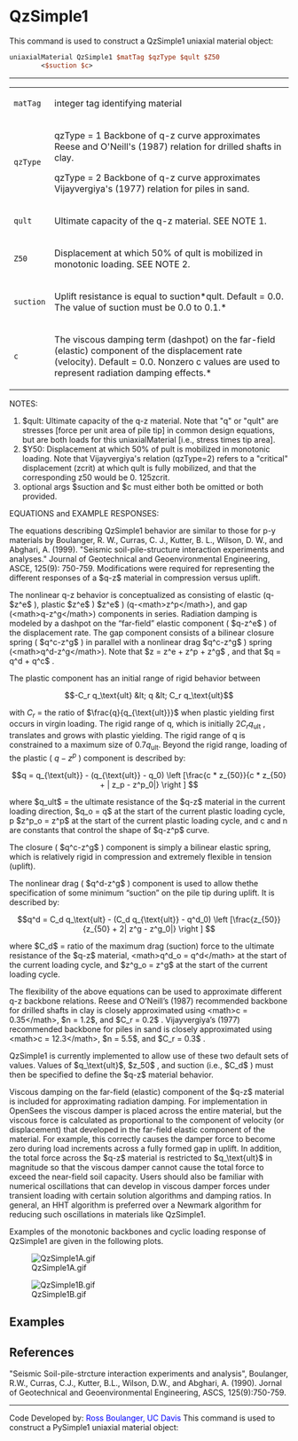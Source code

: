 # QzSimple1

<p>This command is used to construct a QzSimple1 uniaxial material
object:</p>

```tcl
uniaxialMaterial QzSimple1 $matTag $qzType $qult $Z50
        <$suction $c>
```
<hr />
<table>
<tbody>
<tr class="odd">
<td><code class="parameter-table-variable">matTag</code></td>
<td><p>integer tag identifying material</p></td>
</tr>
<tr class="even">
<td><code class="parameter-table-variable">qzType</code></td>
<td><p>qzType = 1 Backbone of q-z curve approximates Reese and O'Neill's
(1987) relation for drilled shafts in clay.</p>
<p>qzType = 2 Backbone of q-z curve approximates Vijayvergiya's (1977)
relation for piles in sand.</p></td>
</tr>
<tr class="odd">
<td><code class="parameter-table-variable">qult</code></td>
<td><p>Ultimate capacity of the q-z material. SEE NOTE 1.</p></td>
</tr>
<tr class="even">
<td><p><code class="parameter-table-variable">Z50</code></p></td>
<td><p>Displacement at which 50% of qult is mobilized in monotonic
loading. SEE NOTE 2.</p></td>
</tr>
<tr class="odd">
<td><code class="parameter-table-variable">suction</code></td>
<td><p>Uplift resistance is equal to suction*qult. Default = 0.0. The
value of suction must be 0.0 to 0.1.*</p></td>
</tr>
<tr class="even">
<td><code class="parameter-table-variable">c</code></td>
<td><p>The viscous damping term (dashpot) on the far-field (elastic)
component of the displacement rate (velocity). Default = 0.0. Nonzero c
values are used to represent radiation damping effects.*</p></td>
</tr>
</tbody>
</table>
<p>NOTES:</p>
<ol>
<li>$qult: Ultimate capacity of the q-z material. Note that "q" or
"qult" are stresses [force per unit area of pile tip] in common design
equations, but are both loads for this uniaxialMaterial [i.e., stress
times tip area].</li>
<li>$Y50: Displacement at which 50% of pult is mobilized in monotonic
loading. Note that Vijayvergiya's relation (qzType=2) refers to a
"critical" displacement (zcrit) at which qult is fully mobilized, and
that the corresponding z50 would be 0. 125zcrit.</li>
<li>optional args $suction and $c must either both be omitted or both
provided.</li>
</ol>
<p>EQUATIONS and EXAMPLE RESPONSES:</p>
<p>The equations describing QzSimple1 behavior are similar to those for
p-y materials by Boulanger, R. W., Curras, C. J., Kutter, B. L., Wilson,
D. W., and Abghari, A. (1999). "Seismic soil-pile-structure interaction
experiments and analyses." Journal of Geotechnical and Geoenvironmental
Engineering, ASCE, 125(9): 750-759. Modifications were required for
representing the different responses of a $q-z$
material in compression versus uplift.</p>
<p>The nonlinear q-z behavior is conceptualized as consisting of elastic
(q- $z^e$ ), plastic $z^e$ ) $z^e$ )
(q-&lt;math&gt;z^p&lt;/math&gt;), and gap
(&lt;math&gt;q-z^g&lt;/math&gt;) components in series. Radiation damping
is modeled by a dashpot on the “far-field” elastic component
( $q-z^e$ ) of the displacement rate. The gap
component consists of a bilinear closure spring
( $q^c-z^g$ ) in parallel with a nonlinear drag $q^c-z^g$ )
spring (&lt;math&gt;q^d-z^g&lt;/math&gt;). Note that  $z = z^e
+ z^p + z^g$ , and that  $q = q^d +
q^c$ .</p>
<p>The plastic component has an initial range of rigid behavior between

$$-C_r q_\text{ult} &lt; q &lt; C_r q_\text{ult}$$

with $C_r$ = the ratio of
$\frac{q}{q_{\text{ult}}}$ when plastic yielding
first occurs in virgin loading. The rigid range of q, which is initially
 $2 C_r q_\text{ult}$ , translates and grows with
plastic yielding. The rigid range of q is constrained to a maximum size
of $0.7q_{\text{ult}}$. Beyond the rigid range,
loading of the plastic ( $q-z^p$ ) component is
described by:</p>

$$q = q_{\text{ult}} - (q_{\text{ult}} - q_0) \left [\frac{c *
z_{50}}{c * z_{50} + | z_p - z^p_0|} \right ] $$


<p>where $q_ult$ = the ultimate resistance of the
$q-z$ material in the current loading direction,
$q_o = q$ at the start of the current plastic
loading cycle, p $z^p_o = z^p$ at the start of
the current plastic loading cycle, and c and n are constants that
control the shape of $q-z^p$ curve.</p>
<p>The closure ( $q^c-z^g$ ) component is simply a
bilinear elastic spring, which is relatively rigid in compression and
extremely flexible in tension (uplift).</p>
<p>The nonlinear drag ( $q^d-z^g$ ) component is
used to allow thethe specification of some minimum “suction” on the pile
tip during uplift. It is described by:</p>

$$q^d = C_d q_\text{ult} - (C_d q_{\text{ult}} - q^d_0) \left
[\frac{z_{50}}{z_{50} + 2| z^g - z^g_0|} \right ] $$


<p>where $C_d$ = ratio of the maximum drag
(suction) force to the ultimate resistance of the
$q-z$ material, &lt;math&gt;q^d_o =
q^d&lt;/math&gt; at the start of the current loading cycle, and
$z^g_o = z^g$ at the start of the current loading
cycle.</p>
<p>The flexibility of the above equations can be used to approximate
different q-z backbone relations. Reese and O’Neill’s (1987) recommended
backbone for drilled shafts in clay is closely approximated using
&lt;math&gt;c = 0.35&lt;/math&gt;, $n = 1.2$, and
 $C_r = 0.2$ . Vijayvergiya’s (1977) recommended
backbone for piles in sand is closely approximated using &lt;math&gt;c =
12.3&lt;/math&gt;, $n = 5.5$, and  $C_r
= 0.3$ .</p>
<p>QzSimple1 is currently implemented to allow use of these two default
sets of values. Values of $q_\text{ult}$,
 $z_50$ , and suction (i.e.,
 $C_d$ ) must then be specified to define the
$q-z$ material behavior.</p>
<p>Viscous damping on the far-field (elastic) component of the
$q-z$ material is included for approximating
radiation damping. For implementation in OpenSees the viscous damper is
placed across the entire material, but the viscous force is calculated
as proportional to the component of velocity (or displacement) that
developed in the far-field elastic component of the material. For
example, this correctly causes the damper force to become zero during
load increments across a fully formed gap in uplift. In addition, the
total force across the $q-z$ material is
restricted to $q_\text{ult}$ in magnitude so that
the viscous damper cannot cause the total force to exceed the near-field
soil capacity. Users should also be familiar with numerical oscillations
that can develop in viscous damper forces under transient loading with
certain solution algorithms and damping ratios. In general, an HHT
algorithm is preferred over a Newmark algorithm for reducing such
oscillations in materials like QzSimple1.</p>
<p>Examples of the monotonic backbones and cyclic loading response of
QzSimple1 are given in the following plots.</p>
<figure>
<img src="/OpenSeesRT/contrib/static/QzSimple1A.gif" title="QzSimple1A.gif" alt="QzSimple1A.gif" />
<figcaption aria-hidden="true">QzSimple1A.gif</figcaption>
</figure>
<figure>
<img src="/OpenSeesRT/contrib/static/QzSimple1B.gif" title="QzSimple1B.gif" alt="QzSimple1B.gif" />
<figcaption aria-hidden="true">QzSimple1B.gif</figcaption>
</figure>

## Examples

## References
<p>"Seismic Soil-pile-strcture interaction experiments and analysis",
Boulanger, R.W., Curras, C.J., Kutter, B.L., Wilson, D.W., and Abghari,
A. (1990). Jornal of Geotechnical and Geoenvironmental Engineering,
ASCS, 125(9):750-759.</p>
<hr />
<p>Code Developed by: <span style="color:blue"> Ross Boulanger, UC
Davis </span>This command is used to construct a PySimple1
uniaxial material object:</p>
